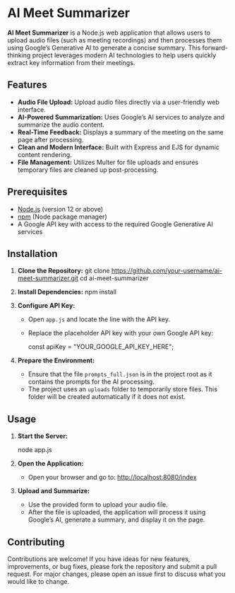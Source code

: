 # AI Meet Summarizer

**AI Meet Summarizer** is a Node.js web application that allows users to upload audio files (such as meeting recordings) and then processes them using Google’s Generative AI to generate a concise summary. This forward-thinking project leverages modern AI technologies to help users quickly extract key information from their meetings.

## Features

- **Audio File Upload:** Upload audio files directly via a user-friendly web interface.
- **AI-Powered Summarization:** Uses Google’s AI services to analyze and summarize the audio content.
- **Real-Time Feedback:** Displays a summary of the meeting on the same page after processing.
- **Clean and Modern Interface:** Built with Express and EJS for dynamic content rendering.
- **File Management:** Utilizes Multer for file uploads and ensures temporary files are cleaned up post-processing.

## Prerequisites

- [Node.js](https://nodejs.org/) (version 12 or above)
- [npm](https://www.npmjs.com/) (Node package manager)
- A Google API key with access to the required Google Generative AI services

## Installation

1. **Clone the Repository:**
   git clone https://github.com/your-username/ai-meet-summarizer.git
   cd ai-meet-summarizer

2. **Install Dependencies:**
   npm install

3. **Configure API Key:**

   - Open `app.js` and locate the line with the API key.
   - Replace the placeholder API key with your own Google API key:

     const apiKey = "YOUR_GOOGLE_API_KEY_HERE";

4. **Prepare the Environment:**

   - Ensure that the file `prompts_full.json` is in the project root as it contains the prompts for the AI processing.
   - The project uses an `uploads` folder to temporarily store files. This folder will be created automatically if it does not exist.

## Usage

1. **Start the Server:**

   node app.js

2. **Open the Application:**

   - Open your browser and go to: [http://localhost:8080/index](http://localhost:8080/index)

3. **Upload and Summarize:**

   - Use the provided form to upload your audio file.
   - After the file is uploaded, the application will process it using Google’s AI, generate a summary, and display it on the page.

## Contributing

Contributions are welcome! If you have ideas for new features, improvements, or bug fixes, please fork the repository and submit a pull request. For major changes, please open an issue first to discuss what you would like to change.
